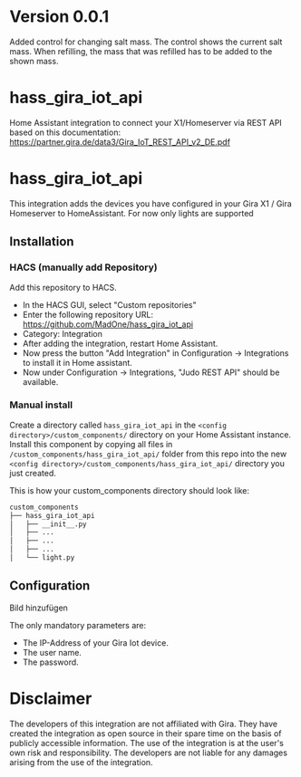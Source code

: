 # Version 0.0.1
Added control for changing salt mass. The control shows the current salt mass. When refilling, the mass that was refilled has to be added to the shown mass.

# hass_gira_iot_api
Home Assistant integration to connect your X1/Homeserver via REST API based on this documentation:
https://partner.gira.de/data3/Gira_IoT_REST_API_v2_DE.pdf


# hass_gira_iot_api

This integration adds the devices you have configured in your Gira X1 / Gira Homeserver to HomeAssistant.
For now only lights are supported






## Installation

### HACS (manually add Repository)

Add this repository to HACS.
* In the HACS GUI, select "Custom repositories"
* Enter the following repository URL: https://github.com/MadOne/hass_gira_iot_api
* Category: Integration
* After adding the integration, restart Home Assistant.
* Now press the button "Add Integration" in Configuration -> Integrations to install it in Home assistant.
* Now under Configuration -> Integrations, "Judo REST API" should be available.

### Manual install

Create a directory called `hass_gira_iot_api` in the `<config directory>/custom_components/` directory on your Home Assistant
instance. Install this component by copying all files in `/custom_components/hass_gira_iot_api/` folder from this repo into the
new `<config directory>/custom_components/hass_gira_iot_api/` directory you just created.

This is how your custom_components directory should look like:

```bash
custom_components
├── hass_gira_iot_api
│   ├── __init__.py
│   ├── ...
│   ├── ...
│   ├── ...
│   └── light.py
```
## Configuration
Bild hinzufügen


The only mandatory parameters are:
* The IP-Address of your Gira Iot  device.
* The user name.
* The password.



# Disclaimer
The developers of this integration are not affiliated with Gira. They have created the integration as open source in their spare time on the basis of publicly accessible information.
The use of the integration is at the user's own risk and responsibility. The developers are not liable for any damages arising from the use of the integration.